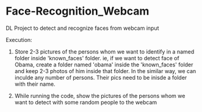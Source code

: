 # Face-Recognition_Webcam
DL Project to detect and recognize faces from webcam input


Execution:
1) Store 2-3 pictures of the persons whom we want to identify in a named folder inside 'known_faces' folder.
ie, if we want to detect face of Obama, create a folder named 'obama' inside the 'known_faces' folder and keep 2-3 photos of him inside that folder. In the similar way, we can inculde any number of persons. Their pics need to be inisde a folder with their name.

2) While running the code, show the pictures of the persons whom we want to detect with some random people to the webcam
